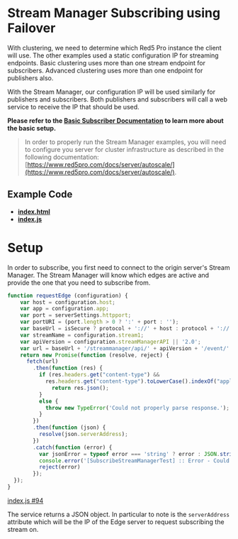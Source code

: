 # Stream Manager Subscribing using Failover

With clustering, we need to determine which Red5 Pro instance the client will use. The other examples used a static configuration IP for streaming endpoints. Basic clustering uses more than one stream endpoint for subscribers. Advanced clustering uses more than one endpoint for publishers also.

With the Stream Manager, our configuration IP will be used similarly for publishers and subscribers. Both publishers and subscribers will call a web service to receive the IP that should be used.

**Please refer to the [Basic Subscriber Documentation](../subscribe/README.md) to learn more about the basic setup.**

> In order to properly run the Stream Manager examples, you will need to configure you server for cluster infrastructure as described in the following documentation: [https://www.red5pro.com/docs/server/autoscale/](https://www.red5pro.com/docs/server/autoscale/).

## Example Code
- **[index.html](index.html)**
- **[index.js](index.js)**

# Setup

In order to subscribe, you first need to connect to the origin server's Stream Manager. The Stream Manager will know which edges are active and provide the one that you need to subscribe from.

```js
function requestEdge (configuration) {
    var host = configuration.host;
    var app = configuration.app;
    var port = serverSettings.httpport;
    var portURI = (port.length > 0 ? ':' + port : '');
    var baseUrl = isSecure ? protocol + '://' + host : protocol + '://' + host + portURI;
    var streamName = configuration.stream1;
    var apiVersion = configuration.streamManagerAPI || '2.0';
    var url = baseUrl + '/streammanager/api/' + apiVersion + '/event/' + app + '/' + streamName + '?action=subscribe';
    return new Promise(function (resolve, reject) {
      fetch(url)
        .then(function (res) {
          if (res.headers.get("content-type") &&
            res.headers.get("content-type").toLowerCase().indexOf("application/json") >= 0) {
              return res.json();
          }
          else {
            throw new TypeError('Could not properly parse response.');
          }
        })
        .then(function (json) {
          resolve(json.serverAddress);
        })
        .catch(function (error) {
          var jsonError = typeof error === 'string' ? error : JSON.stringify(error, null, 2)
          console.error('[SubscribeStreamManagerTest] :: Error - Could not request Edge IP from Stream Manager. ' + jsonError)
          reject(error)
        });
  });
}
```

[index.js #94](index.js#L94)

The service returns a JSON object. In particular to note is the `serverAddress` attribute which will be the IP of the Edge server to request subscribing the stream on.
